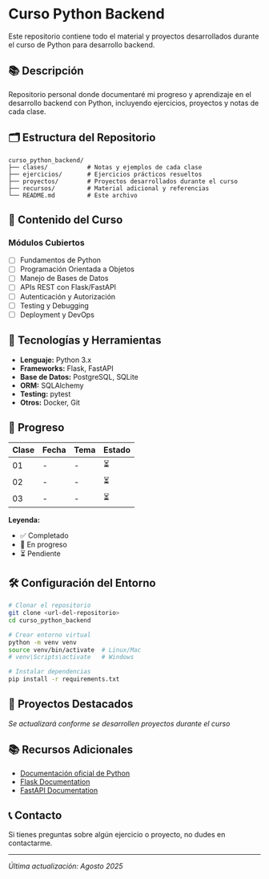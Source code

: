 # Curso Python Backend

Este repositorio contiene todo el material y proyectos desarrollados durante el curso de Python para desarrollo backend.

## 📚 Descripción

Repositorio personal donde documentaré mi progreso y aprendizaje en el desarrollo backend con Python, incluyendo ejercicios, proyectos y notas de cada clase.

## 🗂️ Estructura del Repositorio

```
curso_python_backend/
├── clases/           # Notas y ejemplos de cada clase
├── ejercicios/       # Ejercicios prácticos resueltos
├── proyectos/        # Proyectos desarrollados durante el curso
├── recursos/         # Material adicional y referencias
└── README.md         # Este archivo
```

## 📖 Contenido del Curso

### Módulos Cubiertos
- [ ] Fundamentos de Python
- [ ] Programación Orientada a Objetos
- [ ] Manejo de Bases de Datos
- [ ] APIs REST con Flask/FastAPI
- [ ] Autenticación y Autorización
- [ ] Testing y Debugging
- [ ] Deployment y DevOps

## 🚀 Tecnologías y Herramientas

- **Lenguaje:** Python 3.x
- **Frameworks:** Flask, FastAPI
- **Base de Datos:** PostgreSQL, SQLite
- **ORM:** SQLAlchemy
- **Testing:** pytest
- **Otros:** Docker, Git

## 📝 Progreso

| Clase | Fecha | Tema | Estado |
|-------|-------|------|--------|
| 01    | -     | -    | ⏳     |
| 02    | -     | -    | ⏳     |
| 03    | -     | -    | ⏳     |

**Leyenda:**
- ✅ Completado
- 🔄 En progreso  
- ⏳ Pendiente

## 🛠️ Configuración del Entorno

```bash
# Clonar el repositorio
git clone <url-del-repositorio>
cd curso_python_backend

# Crear entorno virtual
python -m venv venv
source venv/bin/activate  # Linux/Mac
# venv\Scripts\activate   # Windows

# Instalar dependencias
pip install -r requirements.txt
```

## 📁 Proyectos Destacados

*Se actualizará conforme se desarrollen proyectos durante el curso*

## 📚 Recursos Adicionales

- [Documentación oficial de Python](https://docs.python.org/3/)
- [Flask Documentation](https://flask.palletsprojects.com/)
- [FastAPI Documentation](https://fastapi.tiangolo.com/)

## 📞 Contacto

Si tienes preguntas sobre algún ejercicio o proyecto, no dudes en contactarme.

---
*Última actualización: Agosto 2025*
